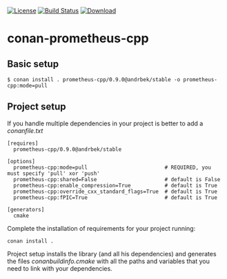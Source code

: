 [![License](https://img.shields.io/badge/license-MIT-blue.svg)](https://opensource.org/licenses/MIT)
[![Build Status](https://github.com//AndreyAndreevich/conan-prometheus-cpp/workflows/CI/badge.svg)](https://github.com//AndreyAndreevich/conan-prometheus-cpp/actions)
[![Download](https://api.bintray.com/packages/andrbek/conan/prometheus-cpp%3Aandrbek/images/download.svg)](https://bintray.com/andrbek/conan/prometheus-cpp%3Aandrbek/_latestVersion)

# conan-prometheus-cpp

## Basic setup

    $ conan install . prometheus-cpp/0.9.0@andrbek/stable -o prometheus-cpp:mode=pull
    
## Project setup

If you handle multiple dependencies in your project is better to add a *conanfile.txt*
    
    [requires]
      prometheus-cpp/0.9.0@andrbek/stable

    [options]
      prometheus-cpp:mode=pull                         # REQUIRED, you must specify 'pull' xor 'push'
      prometheus-cpp:shared=False                      # default is False
      prometheus-cpp:enable_compression=True           # default is True
      prometheus-cpp:override_cxx_standard_flags=True  # default is True
      prometheus-cpp:fPIC=True                         # default is True

    [generators]
      cmake

Complete the installation of requirements for your project running:

    conan install .

Project setup installs the library (and all his dependencies) and generates the files *conanbuildinfo.cmake* with all the 
paths and variables that you need to link with your dependencies.
